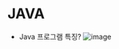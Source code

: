 # JAVA
- Java 프로그램 특징?
![image](https://user-images.githubusercontent.com/120995529/208558464-4af80ffe-9b5b-40c8-b6ad-a63e2c54c98c.png)